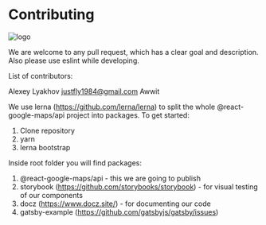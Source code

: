 # Contributing

![logo](https://github.com/JustFly1984/react-google-maps-api/tree/master/logo.png)

We are welcome to any pull request, which has a clear goal and description. Also please use eslint while developing.

List of contributors:

Alexey Lyakhov <justfly1984@gmail.com>
Awwit

We use lerna (https://github.com/lerna/lerna) to split the whole @react-google-maps/api project into packages. To get started:

1. Clone repository
2. yarn
3. lerna bootstrap

Inside root folder you will find packages:
1. @react-google-maps/api - this we are going to publish
2. storybook (https://github.com/storybooks/storybook) - for visual testing of our components
3. docz (https://www.docz.site/) - for documenting our code
4. gatsby-example (https://github.com/gatsbyjs/gatsby/issues)
